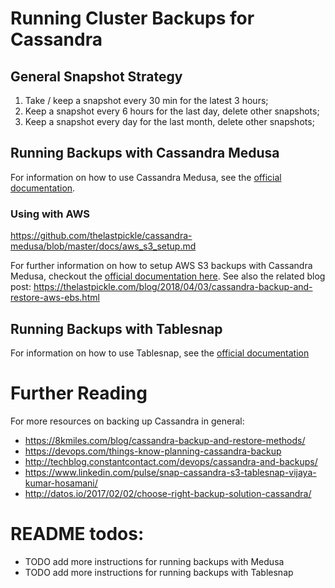 # Running Cluster Backups for Cassandra

## General Snapshot Strategy

1. Take / keep a snapshot every 30 min for the latest 3 hours;
2. Keep a snapshot every 6 hours for the last day, delete other snapshots;
3. Keep a snapshot every day for the last month, delete other snapshots;

## Running Backups with Cassandra Medusa

For information on how to use Cassandra Medusa, see the [official documentation](https://github.com/thelastpickle/cassandra-medusa).
 
### Using with AWS 
https://github.com/thelastpickle/cassandra-medusa/blob/master/docs/aws_s3_setup.md

For further information on how to setup AWS S3 backups with Cassandra Medusa, checkout the  [official documentation here](https://github.com/thelastpickle/cassandra-medusa/blob/master/docs/aws_s3_setup.md). See also the related blog post: https://thelastpickle.com/blog/2018/04/03/cassandra-backup-and-restore-aws-ebs.html

## Running Backups with Tablesnap

For information on how to use Tablesnap, see the [official documentation](https://github.com/JeremyGrosser/tablesnap)

# Further Reading
For more resources on backing up Cassandra in general: 
- https://8kmiles.com/blog/cassandra-backup-and-restore-methods/
- https://devops.com/things-know-planning-cassandra-backup
- http://techblog.constantcontact.com/devops/cassandra-and-backups/
- https://www.linkedin.com/pulse/snap-cassandra-s3-tablesnap-vijaya-kumar-hosamani/
- http://datos.io/2017/02/02/choose-right-backup-solution-cassandra/

# README todos:
- TODO add more instructions for running backups with Medusa
- TODO add more instructions for running backups with Tablesnap